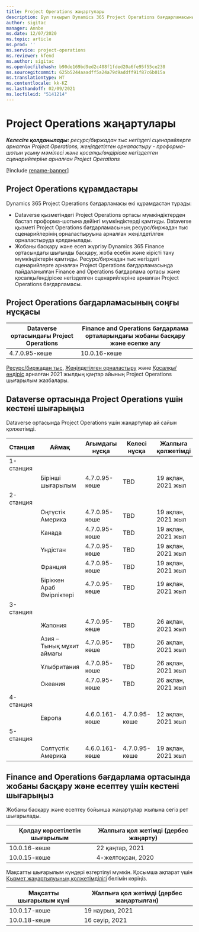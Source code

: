 ```yaml
---
title: Project Operations жаңартулары
description: Бұл тақырып Dynamics 365 Project Operations бағдарламасының шығарылған нұсқалары туралы ақпарат береді.
author: sigitac
manager: Annbe
ms.date: 12/07/2020
ms.topic: article
ms.prod: ''
ms.service: project-operations
ms.reviewer: kfend
ms.author: sigitac
ms.openlocfilehash: b90de169bd9ed2c408f1fded20a6fe95f55ce230
ms.sourcegitcommit: 625b5244aaadff5a24a79d9addff91f87c6b015a
ms.translationtype: HT
ms.contentlocale: kk-KZ
ms.lasthandoff: 02/09/2021
ms.locfileid: "5141214"
---
```

# <a name="project-operations-updates"></a>Project Operations жаңартулары

_**Келесіге қолданылады:** ресурс/биржадан тыс негіздегі сценарийлерге арналған Project Operations, жеңілдетілген орналастыру - проформа-шотын ұсыну мәмілесі және қосалқы/өндіріске негізделген сценарийлеріне арналған Project Operations_

[!include [rename-banner](~/includes/cc-data-platform-banner.md)]

## <a name="project-operations-components"></a>Project Operations құрамдастары

Dynamics 365 Project Operations бағдарламасы екі құрамдастан тұрады:

- Dataverse қызметіндегі Project Operations ортасы мүмкіндіктерден бастап проформа-шотына дейінгі мүмкіндіктерді қамтиды. Dataverse қызметі Project Operations бағдарламасының ресурс/биржадан тыс сценарийлерінің орналастыруына арналған жеңілдетілген орналастыруда қолданылады.
- Жобаны басқару және есеп жүргізу Dynamics 365 Finance ортасындағы шығынды басқару, жоба есебін және кірісті тану мүмкіндіктерін қамтиды. Ресурс/биржадан тыс негіздегі сценарийлерге арналған Project Operations бағдарламасында пайдаланылған Finance and Operations бағдарлама ортасы және қосалқы/өндіріске негізделген сценарийлеріне арналған Project Operations бағдарламасы.

## <a name="project-operations-latest-version"></a>Project Operations бағдарламасының соңғы нұсқасы

| Dataverse ортасындағы Project Operations | Finance and Operations бағдарлама орталарындағы жобаны басқару және есепке алу |
| --- | --- |
| 4.7.0.95-көше | 10.0.16-көше |

[Ресурс/биржадан тыс](whats-new-feb-2021-resource-based.md), [Жеңілдетілген орналастыру](../pro/whats-new/whats-new-feb-2021-lite.md) және [Қосалқы/өндіріс](../prod-pma/whats-new/whats-new-jan-2021-stocked.md) арналған 2021 жылдың қаңтар айының Project Operations шығарылым жазбалары.

## <a name="release-schedule-for-project-operations-on-dataverse-environment"></a>Dataverse ортасында Project Operations үшін кестені шығарыңыз

Dataverse ортасында Project Operations үшін жаңартулар ай сайын қолжетімді. 

| Станция   | Аймақ        | Ағымдағы нұсқа | Келесі нұсқа | Жалпыға қолжетімді |
|-----------|---------------|-----------------|--------------|---------------------|
| 1-станция |   &nbsp;      |    &nbsp;       | &nbsp;       |      &nbsp;         |
|   &nbsp;  | Бірінші шығарылым |  4.7.0.95-көше       | TBD     | 19 ақпан, 2021 жыл           |
| 2-станция |   &nbsp;      |    &nbsp;       | &nbsp;       |      &nbsp;         |
|   &nbsp;  | Оңтүстік Америка |  4.7.0.95-көше       | TBD     | 19 ақпан, 2021 жыл           |
|    &nbsp; | Канада        |  4.7.0.95-көше       | TBD     | 19 ақпан, 2021 жыл           |
|   &nbsp;  | Үндістан         |  4.7.0.95-көше       | TBD     | 19 ақпан, 2021 жыл           |
|   &nbsp;  | Франция         |  4.7.0.95-көше       | TBD     | 19 ақпан, 2021 жыл           |
|   &nbsp;  | Біріккен Араб Әмірліктері         |  4.7.0.95-көше       | TBD     | 19 ақпан, 2021 жыл           |
| 3-станция  |      &nbsp;   |     &nbsp;      |     &nbsp;   |      &nbsp;         |
|   &nbsp;  | Жапония         |  4.7.0.95-көше       | TBD     | 26 ақпан, 2021 жыл           |
|   &nbsp;  | Азия – Тынық мұхит аймағы  |  4.7.0.95-көше       | TBD     | 26 ақпан, 2021 жыл           |
|   &nbsp;  | Ұлыбритания |  4.7.0.95-көше       | TBD     | 26 ақпан, 2021 жыл           |
|   &nbsp;  | Океания       |  4.7.0.95-көше       | TBD     | 26 ақпан, 2021 жыл           |
| 4-станция |     &nbsp;    |     &nbsp;      |     &nbsp;   |      &nbsp;         |
|   &nbsp;  | Европа        |  4.6.0.161-көше       | 4.7.0.95-көше     | 12 ақпан, 2021 жыл           |
| 5-станция |     &nbsp;    |     &nbsp;      |     &nbsp;   |      &nbsp;         |
|   &nbsp;  | Солтүстік Америка |  4.6.0.161-көше       | 4.7.0.95-көше     | 19 ақпан, 2021 жыл           |

## <a name="release-schedule-for-project-management-and-accounting-in-the-finance-and-operations-apps-environment"></a>Finance and Operations бағдарлама ортасында жобаны басқару және есептеу үшін кестені шығарыңыз

Жобаны басқару және есептеу бойынша жаңартулар жылына сегіз рет шығарылады.

| Қолдау көрсетілетін шығарылым | Жалпыға қол жетімді (дербес жаңарту) |
| --- | --- |
| 10.0.16-көше | 22 қаңтар, 2021 |
| 10.0.15-көше | 4-желтоқсан, 2020 |


Мақсатты шығарылым күндері өзгертілуі мүмкін. Қосымша ақпарат үшін [Қызмет жаңартылуының қолжетімділігі](https://docs.microsoft.com/dynamics365/fin-ops-core/fin-ops/get-started/public-preview-releases?toc=/dynamics365/finance/toc.json) бөлімін көріңіз.

| Мақсатты шығарылым күні | Жалпыға қол жетімді (дербес жаңартылған) |
| --- | --- |
| 10.0.17-көше | 19 наурыз, 2021 |
| 10.0.18-көше | 16 сәуір, 2021 |
